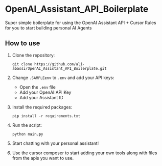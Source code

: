 # OpenAI_Assistant_API_Boilerplate

Super simple boilerplate for using the OpenAI Assistant API + Cursor Rules for you to start building personal AI Agents

## How to use

1. Clone the repository:
   ```
   git clone https://github.com/ali-abassi/OpenAI_Assistant_API_Boilerplate.git
   ```

2. Change `.SAMPLEenv` to `.env` and add your API keys:
   - Open the `.env` file
   - Add your OpenAI API Key
   - Add your Assistant ID

3. Install the required packages:
   ```
   pip install -r requirements.txt
   ```

4. Run the script:
   ```
   python main.py
   ```

5. Start chatting with your personal assistant!

6. Use the cursor composer to start adding your own tools along with files from the apis you want to use. 